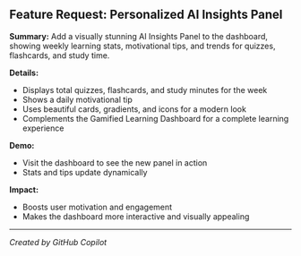 ## Feature Request: Personalized AI Insights Panel

**Summary:**
Add a visually stunning AI Insights Panel to the dashboard, showing weekly learning stats, motivational tips, and trends for quizzes, flashcards, and study time.

**Details:**
- Displays total quizzes, flashcards, and study minutes for the week
- Shows a daily motivational tip
- Uses beautiful cards, gradients, and icons for a modern look
- Complements the Gamified Learning Dashboard for a complete learning experience

**Demo:**
- Visit the dashboard to see the new panel in action
- Stats and tips update dynamically

**Impact:**
- Boosts user motivation and engagement
- Makes the dashboard more interactive and visually appealing

---
*Created by GitHub Copilot*
